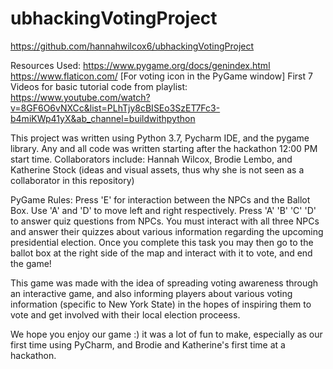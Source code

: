 # ubhackingVotingProject
https://github.com/hannahwilcox6/ubhackingVotingProject



Resources Used:
https://www.pygame.org/docs/genindex.html
https://www.flaticon.com/ [For voting icon in the PyGame window]
First 7 Videos for basic tutorial code from playlist: https://www.youtube.com/watch?v=8GF6O6vNXCc&list=PLhTjy8cBISEo3SzET7Fc3-b4miKWp41yX&ab_channel=buildwithpython
  
This project was written using Python 3.7, Pycharm IDE, and the pygame library. Any and all code was written starting after the hackathon 12:00 PM start time.
Collaborators include: Hannah Wilcox, Brodie Lembo, and Katherine Stock (ideas and visual assets, thus why she is not seen as a collaborator in this repository)

PyGame Rules:
  Press 'E' for interaction between the NPCs and the Ballot Box. Use 'A' and 'D' to move left and right respectively.
  Press 'A' 'B' 'C' 'D' to answer quiz questions from NPCs.
  You must interact with all three NPCs and answer their quizzes about various information regarding the upcoming presidential election. Once you
  complete this task you may then go to the ballot box at the right side of the map and interact with it to vote, and end the game!
  
This game was made with the idea of spreading voting awareness through an interactive game, and also informing players about various voting information (specific to New York State)
in the hopes of inspiring them to vote and get involved with their local election proceess.

We hope you enjoy our game :) it was a lot of fun to make, especially as our first time using PyCharm, and Brodie and Katherine's first time at a hackathon.
